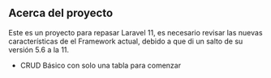 ## Acerca del proyecto

Este es un proyecto para repasar Laravel 11, es necesario revisar las nuevas características de el Framework actual, debido a que di un salto de su versión 5.6 a la 11.

- CRUD Básico con solo una tabla para comenzar
